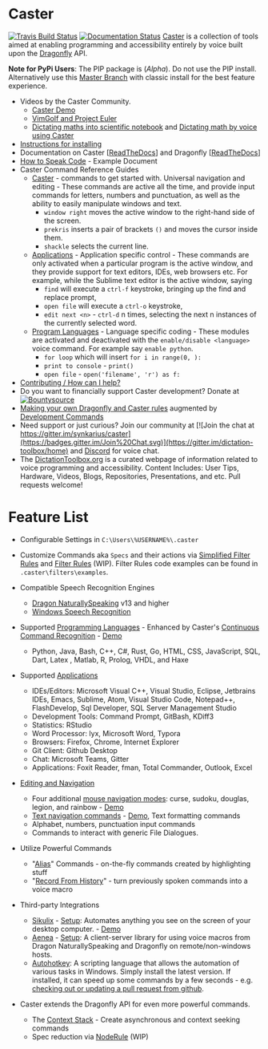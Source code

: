 # Caster
[![Travis Build Status](https://travis-ci.org/dictation-toolbox/Caster.svg?branch=master)](https://travis-ci.org/dictation-toolbox/Caster) [![Documentation Status](https://readthedocs.org/projects/caster/badge/?version=latest)](https://caster.readthedocs.io/en/latest/?badge=latest)
[Caster](https://github.com/dictation-toolbox/Caster)  is a collection of tools aimed at enabling programming and accessibility entirely by voice built upon the [Dragonfly](https://github.com/dictation-toolbox/dragonfly) API.

**Note for PyPi Users**: The PIP package is (_Alpha_). Do not use the PIP install. Alternatively use this [Master Branch](https://github.com/dictation-toolbox/Caster) with classic install for the best feature experience.

- Videos by the Caster Community.
  - [Caster Demo](https://www.youtube.com/watch?v=oIwh3z2jXD4)
  - [VimGolf and Project Euler](https://www.youtube.com/watch?v=T1bKAqDhH_E)
  - [Dictating maths into scientific notebook](https://www.youtube.com/watch?v=oq8EoPu0cGY&t=3s) and [Dictating math by voice using Caster](https://www.youtube.com/watch?v=z-iHvPmjcas)
- [Instructions for installing](https://caster.readthedocs.io/en/latest/Installation/)
- Documentation on Caster [[ReadTheDocs](https://caster.readthedocs.io/en/latest/)] and Dragonfly [[ReadTheDocs](https://dragonfly2.readthedocs.io/en/latest/)] 
- [How to Speak Code](https://caster.readthedocs.io/en/latest/readthedocs/Examples/Speaking/Examples/) - Example Document
- Caster Command Reference Guides 
  - [Caster](https://github.com/dictation-toolbox/Caster/blob/master/CasterQuickReference.pdf) - commands to get started with. Universal navigation and editing - These commands are active all the time, and provide input commands for letters, numbers and punctuation, as well as the ability to easily manipulate windows and text. 
    - `window right` moves the active window to the right-hand side of the screen.
    - `prekris` inserts a pair of brackets `()` and moves the cursor inside them.
    - `shackle` selects the current line.
  - [Applications](https://caster.readthedocs.io/en/latest/readthedocs/Application_Commands_Quick_Reference/) - Application specific control - These commands are only activated when a particular program is the active window, and they provide support for text editors, IDEs, web browsers etc. For example, while the Sublime text editor is the active window, saying
    - `find` will execute a `ctrl-f` keystroke, bringing up the find and replace prompt,
    - `open file` will execute a `ctrl-o` keystroke,
    - `edit next <n>` - `ctrl-d` n times, selecting the next n instances of the currently selected word.
  - [Program Languages](https://caster.readthedocs.io/en/latest/readthedocs/CCR_languages_Quick_Reference/) - Language specific coding - These modules are activated and deactivated with the `enable/disable <language>` voice command. For example say `enable python`. 
    - `for loop` which will insert `for i in range(0, ):`
    - `print to console` - `print()`
    - `open file` -  `open('filename', 'r') as f:`
- [Contributing / How can I help?](https://caster.readthedocs.io/en/latest/Contributing/)
- Do you want to financially support Caster development? 
  Donate at [![Bountysource](https://www.bountysource.com/badge/team?team_id=407907&style=bounties_posted)](https://www.bountysource.com/teams/caster-dictation/bounties?utm_source=Bountysource&utm_medium=shield&utm_campaign=bounties_posted) 
- [Making your own Dragonfly and Caster rules](https://caster.readthedocs.io/en/latest/readthedocs/Examples/Rule_Construction/) augmented by [Development Commands](https://caster.readthedocs.io/en/latest/readthedocs/CCR_languages_Quick_Reference/#VoiceDevCommands)
- Need support or just curious? Join our community at [![Join the chat at https://gitter.im/synkarius/caster](https://badges.gitter.im/Join%20Chat.svg)](https://gitter.im/dictation-toolbox/home) and [Discord](https://discord.gg/9eAAsCJ) for voice chat.
- The [DictationToolbox.org](https://dictation-toolbox.github.io/dictation-toolbox.org/) is a curated webpage of information related to voice programming and accessibility. Content Includes: User Tips, Hardware, Videos, Blogs, Repositories, Presentations, and etc. Pull requests welcome!

# Feature List

- Configurable Settings in `C:\Users\%USERNAME%\.caster`

- Customize Commands aka `Specs` and their actions via [Simplified Filter Rules](https://caster.readthedocs.io/en/latest/readthedocs/CCR/#rule-filters-simplified) and [Filter Rules](https://caster.readthedocs.io/en/latest/readthedocs/CCR/#Rule-Filters) (WIP). Filter Rules code examples can be found in `.caster\filters\examples`.

- Compatible Speech Recognition Engines

  - [Dragon NaturallySpeaking](https://www.nuance.com/dragon.html) v13 and higher
  - [Windows Speech Recognition](https://support.microsoft.com/en-us/help/17208/windows-10-use-speech-recognition)

- Supported [Programming Languages](https://caster.readthedocs.io/en/latest/readthedocs/CCR_languages_Quick_Reference/) - Enhanced by Caster's [Continuous Command Recognition](https://caster.readthedocs.io/en/latest/readthedocs/CCR/) - [Demo](https://www.youtube.com/watch?v=Obdegwr_LFc&index=5&list=PLV6JPhkq1x8LHu02YefhUU9rXiB2PK8tc)

  - Python, Java, Bash, C++, C#, Rust, Go, HTML, CSS, JavaScript, SQL, Dart, Latex , Matlab, R, Prolog, VHDL, and Haxe

- Supported [Applications](https://caster.readthedocs.io/en/latest/readthedocs/Application_Commands_Quick_Reference/)

  - IDEs/Editors: Microsoft Visual C++, Visual Studio, Eclipse, Jetbrains IDEs, Emacs, Sublime, Atom, Visual Studio Code, Notepad++, FlashDevelop, Sql Developer, SQL Server Management Studio
  - Development Tools: Command Prompt, GitBash, KDiff3
  - Statistics: RStudio 
  - Word Processor: lyx, Microsoft Word, Typora
  - Browsers: Firefox, Chrome, Internet Explorer
  - Git Client:  Github Desktop 
  - Chat: Microsoft Teams, Gitter
  - Applications: Foxit Reader, fman, Total Commander, Outlook, Excel

- [Editing and Navigation](https://github.com/dictation-toolbox/Caster/blob/master/CasterQuickReference.pdf)

  - Four additional [mouse navigation modes](https://caster.readthedocs.io/en/latest/readthedocs/Mouse/): curse, sudoku, douglas, legion, and rainbow - [Demo](https://www.youtube.com/watch?v=UISjQBMmQ-I&feature=youtu.be)
  - [Text navigation commands](https://caster.readthedocs.io/en/latest/readthedocs/Text_Manipulation/) - [Demo](https://www.youtube.com/watch?v=xj8IzNlfM70), Text formatting commands
  - Alphabet, numbers, punctuation input commands
  - Commands to interact with generic File Dialogues.

- Utilize Powerful Commands

  - "[Alias](https://caster.readthedocs.io/en/latest/readthedocs/Alias/)" Commands - on-the-fly commands created by highlighting stuff
  - "[Record From History](https://caster.readthedocs.io/en/latest/readthedocs/Record_Macros/)" - turn previously spoken commands into a voice macro 

- Third-party Integrations

  - [Sikulix](http://sikulix.com/) - [Setup](https://caster.readthedocs.io/en/latest/readthedocs/Sikuli/): Automates anything you see on the screen of your desktop computer. - [Demo](https://youtu.be/RFdsD2OgDzk?list=PLV6JPhkq1x8LHu02YefhUU9rXiB2PK8tc&t=512)
  - [Aenea](https://github.com/dictation-toolbox/aenea) - [Setup](https://caster.readthedocs.io/en/latest/readthedocs/Aenea/): A client-server library for using voice macros from Dragon NaturallySpeaking and Dragonfly on remote/non-windows hosts.
  - [Autohotkey](https://www.autohotkey.com/): A scripting language that allows the automation of various tasks in Windows. Simply install the latest version. If installed, it can speed up some commands by a few seconds - e.g. [checking out or updating a pull request from github](https://caster.readthedocs.io/en/latest/readthedocs/Application_Commands_Quick_Reference/#google-chrome).

- Caster extends the Dragonfly API for even more powerful commands.

  - The [Context Stack](https://caster.readthedocs.io/en/latest/readthedocs/ContextStack/) - Create asynchronous and context seeking commands
  - Spec reduction via [NodeRule](https://caster.readthedocs.io/en/latest/readthedocs/NodeRule/) (WIP)
